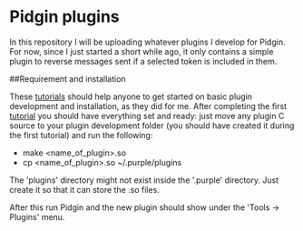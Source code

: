 Pidgin plugins
==============

In this repository I will be uploading whatever plugins I develop for Pidgin.
For now, since I just started a short while ago, it only contains a simple plugin to
reverse messages sent if a selected token is included in them.

##Requirement and installation

These [tutorials](https://developer.pidgin.im/wiki/CHowTo "tutorials") should help anyone to get
started on basic plugin development and installation, as they did for me. After completing the
first [tutorial](https://developer.pidgin.im/wiki/CHowTo/BasicPluginHowto "tutorial") you should
have everything set and ready: just move any plugin C source to your plugin development folder
(you should have created it during the first tutorial) and run the following:

* make <name_of_plugin>.so
* cp <name_of_plugin>.so ~/.purple/plugins

The 'plugins' directory might not exist inside the '.purple' directory. Just create it so that it can
store the .so files.

After this run Pidgin and the new plugin should show under the 'Tools -> Plugins' menu.